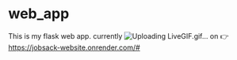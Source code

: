 # web_app
This is my flask web app.
currently  ![Uploading LiveGIF.gif…]() on 👉 https://jobsack-website.onrender.com/#
